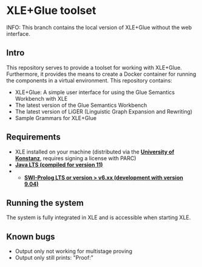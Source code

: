 # XLE+Glue toolset

INFO: This branch contains the local version of XLE+Glue without the web interface. 

## Intro

This repository serves to provide a toolset for working with XLE+Glue. Furthermore, it provides the means to create a Docker container for running the components in a virtual environment.
This repository contains:
- XLE+Glue: A simple user interface for using the Glue Semantics Workbench with XLE
- The latest version of the Glue Semantics Workbench
- The latest version of LiGER (Linguistic Graph Expansion and Rewriting)
- Sample Grammars for XLE+Glue

## Requirements

- XLE installed on your machine (distributed via the **[University of Konstanz](https://ling.sprachwiss.uni-konstanz.de/pages/xle/index.html)**, requires signing a license with PARC)
- **[Java LTS (compiled for version 11)](https://www.docker.com/)**
- - **[SWI-Prolog LTS or version > v6.xx (development with version 9.04)](https://www.docker.com/)**



## Running the system 

The system is fully integrated in XLE and is accessible when starting XLE.

## Known bugs

- Output only not working for multistage proving
- Output only still prints: "Proof:"


